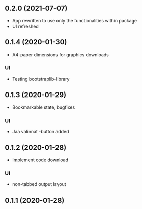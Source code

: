 ## 0.2.0 (2021-07-07)

- App rewritten to use only the functionalities within package
- UI refreshed


## 0.1.4 (2020-01-30)

- A4-paper dimensions for graphics downloads

### UI

- Testing bootstraplib-library

## 0.1.3 (2020-01-29)

- Bookmarkable state, bugfixes

### UI

- Jaa valinnat -button added

## 0.1.2 (2020-01-28)

- Implement code download

### UI

- non-tabbed output layout


## 0.1.1 (2020-01-28)

